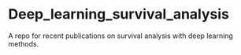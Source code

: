 # Deep_learning_survival_analysis
A repo for recent publications on survival analysis with deep learning methods.
